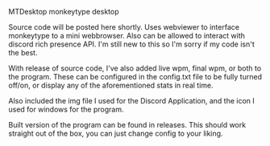 MTDesktop
monkeytype desktop

Source code will be posted here shortly. Uses webviewer to interface monkeytype to a mini webbrowser. Also can be allowed to interact with discord rich presence API.
I'm still new to this so I'm sorry if my code isn't the best.

With release of source code, I've also added live wpm, final wpm, or both to the program. These can be configured in the config.txt file to be fully turned off/on, or display any of the aforementioned stats in real time.

Also included the img file I used for the Discord Application, and the icon I used for windows for the program.


Built version of the program can be found in releases. This should work straight out of the box, you can just change config to your liking.
